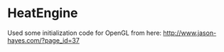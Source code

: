 HeatEngine
==========
Used some initialization code for OpenGL from here: http://www.jason-hayes.com/?page_id=37
